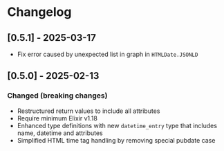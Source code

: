 # Changelog

## [0.5.1] - 2025-03-17
-  Fix error caused by unexpected list in graph in `HTMLDate.JSONLD`

## [0.5.0] - 2025-02-13

### Changed (breaking changes)
- Restructured return values to include all attributes
- Require minimum Elixir v1.18
- Enhanced type definitions with new `datetime_entry` type that includes name, datetime and attributes
- Simplified HTML time tag handling by removing special pubdate case

